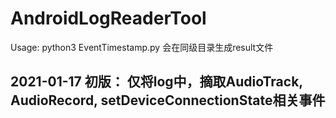 # AndroidLogReaderTool

Usage: python3 EventTimestamp.py 会在同级目录生成result文件

## 2021-01-17 初版： 仅将log中，摘取AudioTrack, AudioRecord, setDeviceConnectionState相关事件
